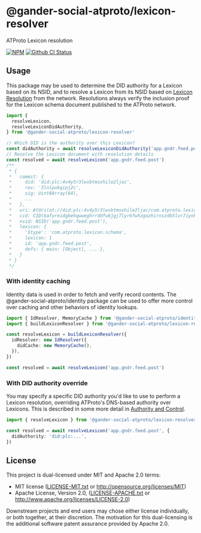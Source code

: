 # @gander-social-atproto/lexicon-resolver

ATProto Lexicon resolution

[![NPM](https://img.shields.io/npm/v/@gander-social-atproto/lexicon-resolver)](https://www.npmjs.com/package/@gander-social-atproto/lexicon-resolver)
[![Github CI Status](https://github.com/bluesky-social/atproto/actions/workflows/repo.yaml/badge.svg)](https://github.com/bluesky-social/atproto/actions/workflows/repo.yaml)

## Usage

This package may be used to determine the DID authority for a Lexicon based on its NSID, and to resolve a Lexicon from
its NSID based on [Lexicon Resolution](https://atproto.com/specs/lexicon#lexicon-publication-and-resolution) from the
network. Resolutions always verify the inclusion proof for the Lexicon schema document published to the ATProto network.

```ts
import {
  resolveLexicon,
  resolveLexiconDidAuthority,
} from '@gander-social-atproto/lexicon-resolver'

// Which DID is the authority over this Lexicon?
const didAuthority = await resolveLexiconDidAuthority('app.gndr.feed.post')
// Resolve the Lexicon document with resolution details
const resolved = await resolveLexicon('app.gndr.feed.post')
/**
 * {
 *   commit: {
 *     did: 'did:plc:4v4y5r3lwsbtmsxhile2ljac',
 *     rev: '3lnlpukgipj2c',
 *     sig: Uint8Array(64),
 *     ...
 *   },
 *   uri: AtUri(at://did:plc:4v4y5r3lwsbtmsxhile2ljac/com.atproto.lexicon.schema/app.gndr.feed.post),
 *   cid: CID(bafyreidgbehqwweghrrddfu6jgj7lyr6fwhzgazhirnszdb5lvr7iynkiy),
 *   nsid: NSID('app.gndr.feed.post'),
 *   lexicon: {
 *     '$type': 'com.atproto.lexicon.schema',
 *     lexicon: 1
 *     id: 'app.gndr.feed.post',
 *     defs: { main: [Object], ... },
 *   }
 * }
 */
```

### With identity caching

Identity data is used in order to fetch and verify record contents. The @gander-social-atproto/identity package can be
used to offer more control over caching and other behaviors of identity lookups.

```ts
import { IdResolver, MemoryCache } from '@gander-social-atproto/identity'
import { buildLexiconResolver } from '@gander-social-atproto/lexicon-resolver'

const resolveLexicon = buildLexiconResolver({
  idResolver: new IdResolver({
    didCache: new MemoryCache(),
  }),
})

const resolved = await resolveLexicon('app.gndr.feed.post')
```

### With DID authority override

You may specify a specific DID authority you'd like to use to perform a Lexicon resolution, overriding ATProto's
DNS-based authority over Lexicons. This is described in some more detail
in [Authority and Control](https://atproto.com/specs/lexicon#authority-and-control).

```ts
import { resolveLexicon } from '@gander-social-atproto/lexicon-resolver'

const resolved = await resolveLexicon('app.gndr.feed.post', {
  didAuthority: 'did:plc:...',
})
```

## License

This project is dual-licensed under MIT and Apache 2.0 terms:

- MIT license ([LICENSE-MIT.txt](https://github.com/bluesky-social/atproto/blob/main/LICENSE-MIT.txt)
  or http://opensource.org/licenses/MIT)
- Apache License, Version
  2.0, ([LICENSE-APACHE.txt](https://github.com/bluesky-social/atproto/blob/main/LICENSE-APACHE.txt)
  or http://www.apache.org/licenses/LICENSE-2.0)

Downstream projects and end users may chose either license individually, or both together, at their discretion. The
motivation for this dual-licensing is the additional software patent assurance provided by Apache 2.0.
